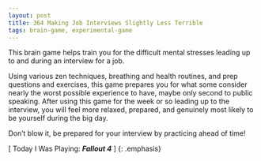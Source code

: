 ```yaml
---
layout: post
title: 364 Making Job Interviews Slightly Less Terrible
tags: brain-game, experimental-game
---
```

This brain game helps train you for the difficult mental stresses leading up to and during an interview for a job.

Using various zen techniques, breathing and health routines, and prep questions and exercises, this game prepares you for what some consider nearly the worst possible experience to have, maybe only second to public speaking.  After using this game for the week or so leading up to the interview, you will feel more relaxed, prepared, and genuinely most likely to be yourself during the big day.

Don’t blow it, be prepared for your interview by practicing ahead of time!

[ Today I Was Playing: ***Fallout 4*** ]
{: .emphasis}